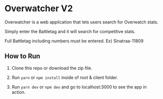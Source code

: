 # Overwatcher V2

Overwatcher is a web application that lets users search for Overwatch stats.

Simply enter the Battletag and it will search for competitive stats.

Full Battletag including numbers must be entered. Ex) Sinatraa-11809

## How to Run

1. Clone this repo or download the zip file.

2. Run `yarn` or `npm install` inside of root & client folder.

3. Run `yarn dev` or `npm dev` and go to localhost:3000 to see the app in action.
